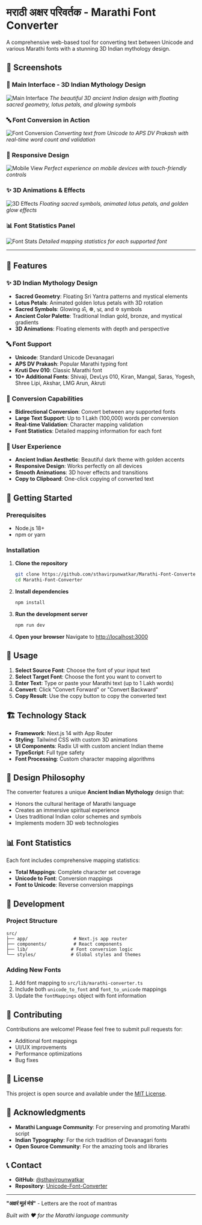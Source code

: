 # मराठी अक्षर परिवर्तक - Marathi Font Converter

A comprehensive web-based tool for converting text between Unicode and various Marathi fonts with a stunning 3D Indian mythology design.

## 📸 Screenshots

### 🎨 **Main Interface - 3D Indian Mythology Design**
![Main Interface](screenshots/main-interface.png)
*The beautiful 3D ancient Indian design with floating sacred geometry, lotus petals, and glowing symbols*

### 🔤 **Font Conversion in Action**
![Font Conversion](screenshots/font-conversion.png)
*Converting text from Unicode to APS DV Prakash with real-time word count and validation*

### 📱 **Responsive Design**
![Mobile View](screenshots/mobile-view.png)
*Perfect experience on mobile devices with touch-friendly controls*

### ✨ **3D Animations & Effects**
![3D Effects](screenshots/3d-effects.png)
*Floating sacred symbols, animated lotus petals, and golden glow effects*

### 📊 **Font Statistics Panel**
![Font Stats](screenshots/font-stats.png)
*Detailed mapping statistics for each supported font*

---

## 🌟 Features

### ✨ **3D Indian Mythology Design**
- **Sacred Geometry**: Floating Sri Yantra patterns and mystical elements
- **Lotus Petals**: Animated golden lotus petals with 3D rotation
- **Sacred Symbols**: Glowing ॐ, ☸, 🕉, and ✡ symbols
- **Ancient Color Palette**: Traditional Indian gold, bronze, and mystical gradients
- **3D Animations**: Floating elements with depth and perspective

### 🔤 **Font Support**
- **Unicode**: Standard Unicode Devanagari
- **APS DV Prakash**: Popular Marathi typing font
- **Kruti Dev 010**: Classic Marathi font
- **10+ Additional Fonts**: Shivaji, DevLys 010, Kiran, Mangal, Saras, Yogesh, Shree Lipi, Akshar, LMG Arun, Akruti

### 📝 **Conversion Capabilities**
- **Bidirectional Conversion**: Convert between any supported fonts
- **Large Text Support**: Up to 1 Lakh (100,000) words per conversion
- **Real-time Validation**: Character mapping validation
- **Font Statistics**: Detailed mapping information for each font

### 🎨 **User Experience**
- **Ancient Indian Aesthetic**: Beautiful dark theme with golden accents
- **Responsive Design**: Works perfectly on all devices
- **Smooth Animations**: 3D hover effects and transitions
- **Copy to Clipboard**: One-click copying of converted text

## 🚀 Getting Started

### Prerequisites
- Node.js 18+ 
- npm or yarn

### Installation

1. **Clone the repository**
   ```bash
   git clone https://github.com/sthavirpunwatkar/Marathi-Font-Converter.git
   cd Marathi-Font-Converter
   ```

2. **Install dependencies**
   ```bash
   npm install
   ```

3. **Run the development server**
   ```bash
   npm run dev
   ```

4. **Open your browser**
   Navigate to [http://localhost:3000](http://localhost:3000)

## 🎯 Usage

1. **Select Source Font**: Choose the font of your input text
2. **Select Target Font**: Choose the font you want to convert to
3. **Enter Text**: Type or paste your Marathi text (up to 1 Lakh words)
4. **Convert**: Click "Convert Forward" or "Convert Backward"
5. **Copy Result**: Use the copy button to copy the converted text

## 🏗️ Technology Stack

- **Framework**: Next.js 14 with App Router
- **Styling**: Tailwind CSS with custom 3D animations
- **UI Components**: Radix UI with custom ancient Indian theme
- **TypeScript**: Full type safety
- **Font Processing**: Custom character mapping algorithms

## 🎨 Design Philosophy

The converter features a unique **Ancient Indian Mythology** design that:
- Honors the cultural heritage of Marathi language
- Creates an immersive spiritual experience
- Uses traditional Indian color schemes and symbols
- Implements modern 3D web technologies

## 📊 Font Statistics

Each font includes comprehensive mapping statistics:
- **Total Mappings**: Complete character set coverage
- **Unicode to Font**: Conversion mappings
- **Font to Unicode**: Reverse conversion mappings

## 🔧 Development

### Project Structure
```
src/
├── app/                 # Next.js app router
├── components/          # React components
├── lib/                # Font conversion logic
└── styles/             # Global styles and themes
```

### Adding New Fonts
1. Add font mapping to `src/lib/marathi-converter.ts`
2. Include both `unicode_to_font` and `font_to_unicode` mappings
3. Update the `fontMappings` object with font information

## 🌟 Contributing

Contributions are welcome! Please feel free to submit pull requests for:
- Additional font mappings
- UI/UX improvements
- Performance optimizations
- Bug fixes

## 📄 License

This project is open source and available under the [MIT License](LICENSE).

## 🙏 Acknowledgments

- **Marathi Language Community**: For preserving and promoting Marathi script
- **Indian Typography**: For the rich tradition of Devanagari fonts
- **Open Source Community**: For the amazing tools and libraries

## 📞 Contact

- **GitHub**: [@sthavirpunwatkar](https://github.com/sthavirpunwatkar)
- **Repository**: [Unicode-Font-Converter](https://github.com/sthavirpunwatkar/Unicode-Font-Converter)

---

**"अक्षरं मूलं मंत्रं"** - Letters are the root of mantras

*Built with ❤️ for the Marathi language community*
